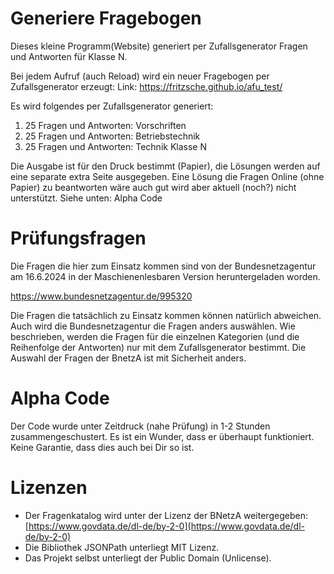 # Generiere Fragebogen
Dieses kleine Programm(Website) generiert per Zufallsgenerator Fragen und Antworten für Klasse N.

Bei jedem Aufruf (auch Reload) wird ein neuer Fragebogen per Zufallsgenerator erzeugt:
Link: https://fritzsche.github.io/afu_test/

Es wird folgendes per Zufallsgenerator generiert:
1) 25 Fragen und Antworten: Vorschriften
2) 25 Fragen und Antworten: Betriebstechnik
3) 25 Fragen und Antworten: Technik Klasse N

Die Ausgabe ist für den Druck bestimmt (Papier), die Lösungen werden auf eine separate extra Seite ausgegeben.
Eine Lösung die Fragen Online (ohne Papier) zu beantworten wäre auch gut wird aber aktuell (noch?) nicht unterstützt. Siehe unten: Alpha Code

# Prüfungsfragen
Die Fragen die hier zum Einsatz kommen sind von der Bundesnetzagentur am 16.6.2024 in der Maschienenlesbaren Version heruntergeladen worden.

https://www.bundesnetzagentur.de/995320

Die Fragen die tatsächlich zu Einsatz kommen können natürlich abweichen. Auch wird die Bundesnetzagentur die Fragen anders auswählen. Wie beschrieben, werden die Fragen für die einzelnen Kategorien (und die Reihenfolge der Antworten) nur mit dem Zufallsgenerator bestimmt. Die Auswahl der Fragen der BnetzA ist mit Sicherheit anders.

# Alpha Code
Der Code wurde unter Zeitdruck (nahe Prüfung) in 1-2 Stunden zusammengeschustert. Es ist ein Wunder, dass er überhaupt funktioniert. Keine Garantie, dass dies auch bei Dir so ist.

# Lizenzen
* Der Fragenkatalog wird unter der Lizenz der BNetzA weitergegeben: [https://www.govdata.de/dl-de/by-2-0](https://www.govdata.de/dl-de/by-2-0)
* Die Bibliothek JSONPath unterliegt MIT Lizenz.
* Das Projekt selbst unterliegt der Public Domain (Unlicense).

